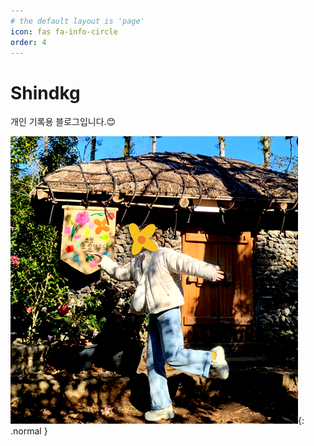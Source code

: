 ```yaml
---
# the default layout is 'page'
icon: fas fa-info-circle
order: 4
---
```


# Shindkg

개인 기록용 블로그입니다.😊  

![shindkg 사진](/assets/img/avatar.png){: .normal  }